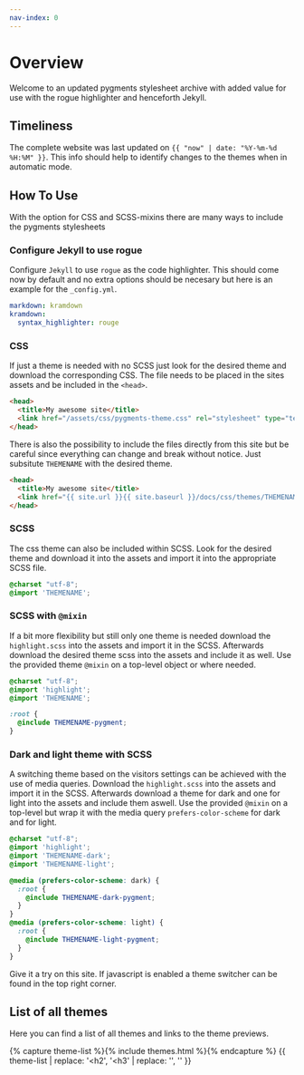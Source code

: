 ```yaml
---
nav-index: 0
---
```


# Overview

Welcome to an updated pygments stylesheet archive with added value for use with the rogue highlighter and henceforth Jekyll.

## Timeliness

The complete website was last updated on `{{ "now" | date: "%Y-%m-%d %H:%M" }}`.
This info should help to identify changes to the themes when in automatic mode.

## How To Use

With the option for CSS and SCSS-mixins there are many ways to include the pygments stylesheets

### Configure Jekyll to use rogue

Configure `Jekyll` to use `rogue` as the code highlighter.
This should come now by default and no extra options should be necesary but here is an example for the `_config.yml`.

```yml
markdown: kramdown
kramdown:
  syntax_highlighter: rouge
```

### CSS

If just a theme is needed with no SCSS just look for the desired theme and download the corresponding CSS.
The file needs to be placed in the sites assets and be included in the `<head>`.

```html
<head>
  <title>My awesome site</title>
  <link href="/assets/css/pygments-theme.css" rel="stylesheet" type="text/css">
</head>
```

There is also the possibility to include the files directly from this site but be careful since everything can change and break without notice.
Just subsitute `THEMENAME` with the desired theme.

```html
<head>
  <title>My awesome site</title>
  <link href="{{ site.url }}{{ site.baseurl }}/docs/css/themes/THEMENAME.css" rel="stylesheet" type="text/css">
</head>
```

### SCSS

The css theme can also be included within SCSS.
Look for the desired theme and download it into the assets and import it into the appropriate SCSS file.

```scss
@charset "utf-8";
@import 'THEMENAME';
```

### SCSS with `@mixin`

If a bit more flexibility but still only one theme is needed download the `highlight.scss` into the assets and import it in the SCSS.
Afterwards download the desired theme scss into the assets and include it as well.
Use the provided theme `@mixin` on a top-level object or where needed.

```scss
@charset "utf-8";
@import 'highlight';
@import 'THEMENAME';

:root {
  @include THEMENAME-pygment;
}
```

### Dark and light theme with SCSS

A switching theme based on the visitors settings can be achieved with the use of media queries.
Download the `highlight.scss` into the assets and import it in the SCSS.
Afterwards download a theme for dark and one for light into the assets and include them aswell.
Use the provided `@mixin` on a top-level but wrap it with the media query `prefers-color-scheme` for dark and for light.

```scss
@charset "utf-8";
@import 'highlight';
@import 'THEMENAME-dark';
@import 'THEMENAME-light';

@media (prefers-color-scheme: dark) {
  :root {
    @include THEMENAME-dark-pygment;
  }
}
@media (prefers-color-scheme: light) {
  :root {
    @include THEMENAME-light-pygment;
  }
}
```

Give it a try on this site.
If javascript is enabled a theme switcher can be found in the top right corner.

## List of all themes

Here you can find a list of all themes and links to the theme previews.

{% capture theme-list %}{% include themes.html %}{% endcapture %}
{{ theme-list | replace: '<h2', '<h3' | replace: '</h2>', '</h3>' }}
